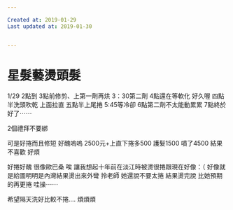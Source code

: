```yaml
---

Created at: 2019-01-29
Last updated at: 2019-01-30


---
```


# 星髮藝燙頭髮


1/29
2點到
3點前修剪、上第一劑再烘
3：30第二劑
4點還在等軟化 好久喔
四點半洗頭吹乾
上面拉直
五點半上尾捲
5:45等冷卻
6點第二劑不太能動累累
7點終於好了⋯⋯

2個禮拜不要綁

可是好捲而且修短
好醜嗚嗚
2500元+上直下捲多500
護髮1500
噴了4500
結果不喜歡
好煩

好捲好醜
很像歐巴桑
唉
讓我想起十年前在淡江時被燙很捲跟現在好像：（
好像就是給圖明明是內灣結果燙出來外彎
拎老師
她還說不要太捲
結果燙完說
比她預期的再更捲
哇操⋯⋯

希望隔天洗好比較不捲....
煩煩煩

